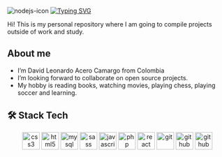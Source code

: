 ![nodejs-icon](https://github.com/ingdavidacero/ingdavidacero/assets/145169343/30e84cee-8a86-4ed1-b307-41f8c1668209)
[![Typing SVG](https://readme-typing-svg.demolab.com?font=Fira+Code&pause=1000&width=435&lines=Welcome+to+ingdavidacero's+Github)](https://git.io/typing-svg)

Hi! This is my personal repository where I am going to compile projects outside of work and study.

## About me

- I’m David Leonardo Acero Camargo from Colombia 
- I’m looking forward to collaborate on open source projects.
- My hobby is reading books, watching movies, playing chess, playing soccer and learning.

## 🛠️ Stack Tech
<p align="center"> 
  <a target="_blank"> 
    <img src="https://github.com/ingdavidacero/ingdavidacero/assets/145169343/35e6cf25-e779-496b-b935-7006d58b4fff" alt="css3" width="40" height="40"/> 
  </a>
  <a target="_blank"> 
    <img src="https://github.com/ingdavidacero/ingdavidacero/assets/145169343/39f9d23d-e738-4dc0-879b-8fcaeae2070f" alt="html5" width="40" height="40"/> 
  </a> 
  <a target="_blank"> 
    <img src="https://github.com/ingdavidacero/ingdavidacero/assets/145169343/dcc74400-08c4-422f-addf-a74089653bb1" alt="mysql" width="40" height="40"/> 
  </a>  
   <a target="_blank"> 
    <img src="https://github.com/ingdavidacero/ingdavidacero/assets/145169343/7485a3b2-69e5-493e-a87b-cc7ac455c696" alt="sass" width="40" height="40"/> 
  </a>  
  <a target="_blank"> 
    <img src="https://github.com/ingdavidacero/ingdavidacero/assets/145169343/0e3bd18d-01f6-43b7-b729-ab4cf488d463" alt="javascript" width="40" height="40"/> 
  </a> 
  <a target="_blank"> 
    <img src="https://github.com/ingdavidacero/ingdavidacero/assets/145169343/4b25c758-8034-43f2-911f-0b246c683e48" alt="php" width="40" height="40"/> 
  </a>
  <a target="_blank"> 
    <img src="https://github.com/ingdavidacero/ingdavidacero/assets/145169343/56ea3915-5b68-4077-8e17-7957e7660741" alt="react" width="40" height="40"/> 
  </a> 
  <a target="_blank"> 
    <img src="https://github.com/ingdavidacero/ingdavidacero/assets/145169343/526f44aa-7a42-4af8-b557-55b5ae65f6b3" alt="git" width="40" height="40"/> 
  </a> 
  <a target="_blank"> 
    <img src="https://github.com/ingdavidacero/ingdavidacero/assets/145169343/def246cc-0539-43c6-a0ab-58e46b86b3df" alt="github" width="40" height="40"/> 
  </a> 
  <a target="_blank"> 
    <img src="https://github.com/ingdavidacero/ingdavidacero/assets/145169343/7cd63f25-d306-404b-9ceb-6fe385413be4" alt="github" width="40" height="40"/> 
  </a> 
</p>
